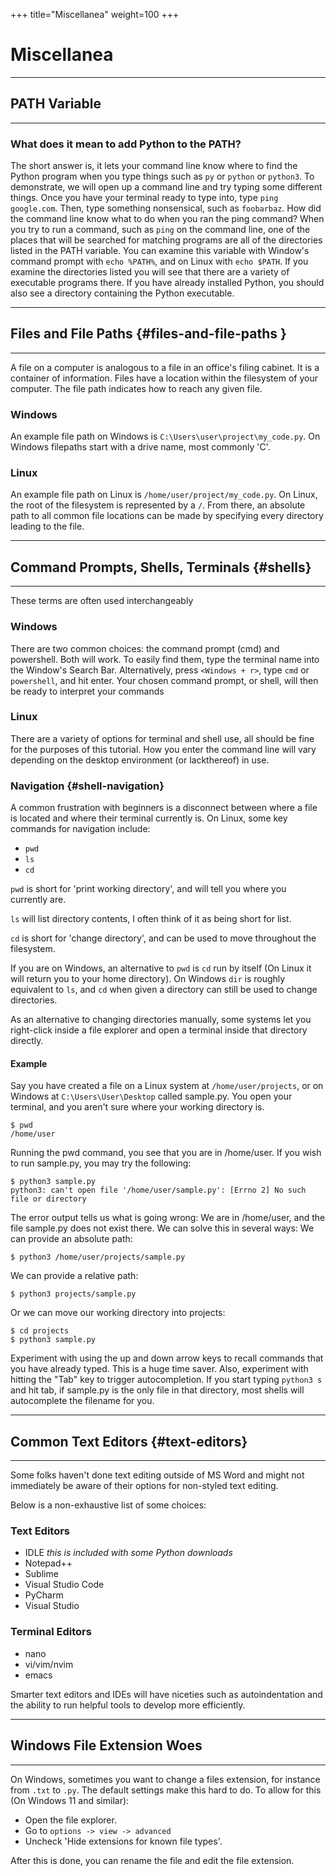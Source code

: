 +++
title="Miscellanea"
weight=100
+++

# Miscellanea

---
## PATH Variable
---

### What does it mean to add Python to the PATH?

The short answer is, it lets your command line know where to find the Python program when you type things such as `py` or `python` or `python3`.
To demonstrate, we will open up a command line and try typing some different things.
Once you have your terminal ready to type into, type `ping google.com`. 
Then, type something nonsensical, such as `foobarbaz`. 
How did the command line know what to do when you ran the ping command? 
When you try to run a command, such as `ping` on the command line, one of the places that will be searched for matching programs are all of the directories listed in the PATH variable. 
You can examine this variable with Window's command prompt with `echo %PATH%`, and on Linux with `echo $PATH`. 
If you examine the directories listed you will see that there are a variety of executable programs there.
If you have already installed Python, you should also see a directory containing the Python executable.

---
## Files and File Paths {#files-and-file-paths }
---

A file on a computer is analogous to a file in an office's filing cabinet.
It is a container of information.
Files have a location within the filesystem of your computer.
The file path indicates how to reach any given file.

### Windows

An example file path on Windows is `C:\Users\user\project\my_code.py`.
On Windows filepaths start with a drive name, most commonly 'C'.

### Linux

An example file path on Linux is `/home/user/project/my_code.py`.
On Linux, the root of the filesystem is represented by a `/`.
From there, an absolute path to all common file locations can be made by specifying every directory leading to the file.

---
## Command Prompts, Shells, Terminals {#shells}
---

These terms are often used interchangeably

### Windows

There are two common choices: the command prompt (cmd) and powershell.
Both will work. 
To easily find them, type the terminal name into the Window's Search Bar. 
Alternatively, press `<Windows + r>`, type `cmd` or `powershell`, and hit enter. 
Your chosen command prompt, or shell, will then be ready to interpret your commands

### Linux

There are a variety of options for terminal and shell use, all should be fine for the purposes of this tutorial.
How you enter the command line will vary depending on the desktop environment (or lackthereof) in use.

### Navigation {#shell-navigation}

A common frustration with beginners is a disconnect between where a file is located and where their terminal currently is.
On Linux, some key commands for navigation include:

- `pwd`
- `ls`
- `cd`

`pwd` is short for 'print working directory', and will tell you where you currently are.

`ls` will list directory contents, I often think of it as being short for list.

`cd` is short for 'change directory', and can be used to move throughout the filesystem.

If you are on Windows, an alternative to `pwd` is `cd` run by itself (On Linux it will return you to your home directory).
On Windows `dir` is roughly equivalent to `ls`, and `cd` when given a directory can still be used to change directories.

As an alternative to changing directories manually, some systems let you right-click inside a file explorer and open a terminal inside that directory directly.

#### Example

Say you have created a file on a Linux system at `/home/user/projects`, or on Windows at `C:\Users\User\Desktop` called sample.py.
You open your terminal, and you aren't sure where your working directory is.

```
$ pwd
/home/user
```

Running the pwd command, you see that you are in /home/user.
If you wish to run sample.py, you may try the following:

```
$ python3 sample.py
python3: can't open file '/home/user/sample.py': [Errno 2] No such file or directory
```

The error output tells us what is going wrong: We are in /home/user, and the file sample.py does not exist there.
We can solve this in several ways:
We can provide an absolute path:

```
$ python3 /home/user/projects/sample.py
```

We can provide a relative path:

```
$ python3 projects/sample.py
```

Or we can move our working directory into projects:

```
$ cd projects
$ python3 sample.py
```

Experiment with using the up and down arrow keys to recall commands that you have already typed.
This is a huge time saver.
Also, experiment with hitting the "Tab" key to trigger autocompletion.
If you start typing `python3 s` and hit tab, if sample.py is the only file in that directory, most shells will autocomplete the filename for you.

---
## Common Text Editors {#text-editors}
---

Some folks haven't done text editing outside of MS Word and might not immediately be aware of their options for non-styled text editing.

Below is a non-exhaustive list of some choices:

### Text Editors

- IDLE *this is included with some Python downloads*
- Notepad++
- Sublime
- Visual Studio Code
- PyCharm
- Visual Studio

### Terminal Editors

- nano
- vi/vim/nvim
- emacs

Smarter text editors and IDEs will have niceties such as autoindentation and the ability to run helpful tools to develop more efficiently.

---
## Windows File Extension Woes
---

On Windows, sometimes you want to change a files extension, for instance from `.txt` to `.py`.
The default settings make this hard to do.
To allow for this (On Windows 11 and similar):

- Open the file explorer.
- Go to `options -> view -> advanced`
- Uncheck 'Hide extensions for known file types'.

After this is done, you can rename the file and edit the file extension.

